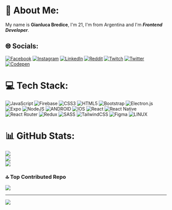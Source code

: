 # 💫 About Me:
My name is **Gianluca Bredice**, I'm 21, I'm from Argentina and I'm _**Frontend Developer**_.


## 🌐 Socials:
[![Facebook](https://img.shields.io/badge/Facebook-%231877F2.svg?logo=Facebook&logoColor=white)](https://facebook.com/bredigian) [![Instagram](https://img.shields.io/badge/Instagram-%23E4405F.svg?logo=Instagram&logoColor=white)](https://instagram.com/bredigian) [![LinkedIn](https://img.shields.io/badge/LinkedIn-%230077B5.svg?logo=linkedin&logoColor=white)](https://linkedin.com/in/gianluca-bredice-62a65b230) [![Reddit](https://img.shields.io/badge/Reddit-%23FF4500.svg?logo=Reddit&logoColor=white)](https://reddit.com/user/bredigian) [![Twitch](https://img.shields.io/badge/Twitch-%239146FF.svg?logo=Twitch&logoColor=white)](https://twitch.tv/gianlukem) [![Twitter](https://img.shields.io/badge/Twitter-%231DA1F2.svg?logo=Twitter&logoColor=white)](https://twitter.com/bredigian) [![Codepen](https://img.shields.io/badge/Codepen-000000?style=for-the-badge&logo=codepen&logoColor=white)](https://codepen.io/bredigian) 

# 💻 Tech Stack:
![JavaScript](https://img.shields.io/badge/javascript-%23323330.svg?style=for-the-badge&logo=javascript&logoColor=%23F7DF1E) ![Firebase](https://img.shields.io/badge/firebase-%23039BE5.svg?style=for-the-badge&logo=firebase) ![CSS3](https://img.shields.io/badge/css3-%231572B6.svg?style=for-the-badge&logo=css3&logoColor=white) ![HTML5](https://img.shields.io/badge/html5-%23E34F26.svg?style=for-the-badge&logo=html5&logoColor=white) ![Bootstrap](https://img.shields.io/badge/bootstrap-%23563D7C.svg?style=for-the-badge&logo=bootstrap&logoColor=white) ![Electron.js](https://img.shields.io/badge/Electron-191970?style=for-the-badge&logo=Electron&logoColor=white) ![Expo](https://img.shields.io/badge/expo-1C1E24?style=for-the-badge&logo=expo&logoColor=#D04A37) ![NodeJS](https://img.shields.io/badge/node.js-6DA55F?style=for-the-badge&logo=node.js&logoColor=white) ![ANDROID](https://img.shields.io/badge/android-%2320232a.svg?style=for-the-badge&logo=android&logoColor=%a4c639) ![IOS](https://img.shields.io/badge/IOS-%2320232a.svg?style=for-the-badge&logo=apple&logoColor=white) ![React](https://img.shields.io/badge/react-%2320232a.svg?style=for-the-badge&logo=react&logoColor=%2361DAFB) ![React Native](https://img.shields.io/badge/react_native-%2320232a.svg?style=for-the-badge&logo=react&logoColor=%2361DAFB) ![React Router](https://img.shields.io/badge/React_Router-CA4245?style=for-the-badge&logo=react-router&logoColor=white) ![Redux](https://img.shields.io/badge/redux-%23593d88.svg?style=for-the-badge&logo=redux&logoColor=white) ![SASS](https://img.shields.io/badge/SASS-hotpink.svg?style=for-the-badge&logo=SASS&logoColor=white) ![TailwindCSS](https://img.shields.io/badge/tailwindcss-%2338B2AC.svg?style=for-the-badge&logo=tailwind-css&logoColor=white)  	![Figma](https://img.shields.io/badge/figma-%23F24E1E.svg?style=for-the-badge&logo=figma&logoColor=white) ![LINUX](https://img.shields.io/badge/Linux-FCC624?style=for-the-badge&logo=linux&logoColor=black)
# 📊 GitHub Stats:
![](https://github-readme-stats.vercel.app/api?username=bredigian&theme=highcontrast&hide_border=false&include_all_commits=true&count_private=false)<br/>
![](https://github-readme-streak-stats.herokuapp.com/?user=bredigian&theme=highcontrast&hide_border=false)<br/>
![](https://github-readme-stats.vercel.app/api/top-langs/?username=bredigian&theme=highcontrast&hide_border=false&include_all_commits=true&count_private=false&layout=compact)

### 🔝 Top Contributed Repo
![](https://github-contributor-stats.vercel.app/api?username=bredigian&limit=5&theme=dark&combine_all_yearly_contributions=true)

---
[![](https://visitcount.itsvg.in/api?id=bredigian&icon=0&color=6)](https://visitcount.itsvg.in)

<!-- Proudly created with GPRM ( https://gprm.itsvg.in ) -->
